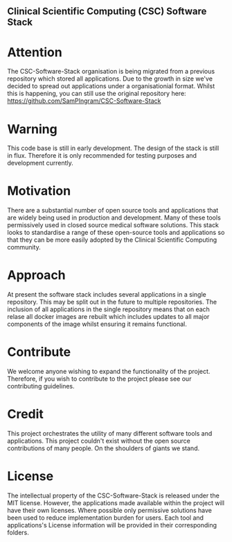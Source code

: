 ## Clinical Scientific Computing (CSC) Software Stack

# Attention
The CSC-Software-Stack organisation is being migrated from a previous repository which stored all applications. Due to the growth in size we've decided to spread out applications under a organisationial format. Whilst this is happening, you can still use the original repository here: https://github.com/SamPIngram/CSC-Software-Stack 

# Warning
This code base is still in early development. The design of the stack is still in flux. Therefore it is only recommended for testing purposes and development currently.

# Motivation
There are a substantial number of open source tools and applications that are widely being used in production and development. Many of these tools permissively used in closed source medical software solutions. This stack looks to standardise a range of these open-source tools and applications so that they can be more easily adopted by the Clinical Scientific Computing community.

# Approach
At present the software stack includes several applications in a single repository. This may be split out in the future to multiple repositories. The inclusion of all applications in the single repository means that on each relase all docker images are rebuilt which includes updates to all major components of the image whilst ensuring it remains functional.

# Contribute
We welcome anyone wishing to expand the functionality of the project. Therefore, if you wish to contribute to the project please see our contributing guidelines.

# Credit
This project orchestrates the utility of many different software tools and applications. This project couldn't exist without the open source contributions of many people. On the shoulders of giants we stand.

# License
The intellectual property of the CSC-Software-Stack is released under the MIT license. However, the applications made available within the project will have their own licenses. Where possible only permissive solutions have been used to reduce implementation burden for users. Each tool and applications's License information will be provided in their corresponding folders.
